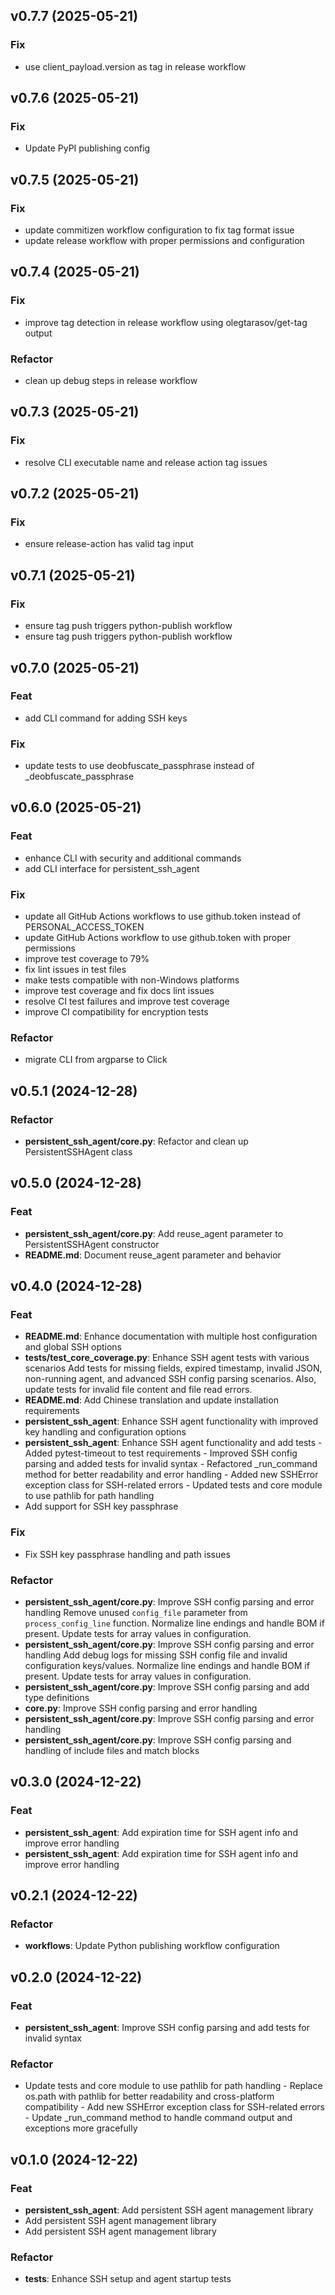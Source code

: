 ## v0.7.7 (2025-05-21)

### Fix

- use client_payload.version as tag in release workflow

## v0.7.6 (2025-05-21)

### Fix

- Update PyPI publishing config

## v0.7.5 (2025-05-21)

### Fix

- update commitizen workflow configuration to fix tag format issue
- update release workflow with proper permissions and configuration

## v0.7.4 (2025-05-21)

### Fix

- improve tag detection in release workflow using olegtarasov/get-tag output

### Refactor

- clean up debug steps in release workflow

## v0.7.3 (2025-05-21)

### Fix

- resolve CLI executable name and release action tag issues

## v0.7.2 (2025-05-21)

### Fix

- ensure release-action has valid tag input

## v0.7.1 (2025-05-21)

### Fix

- ensure tag push triggers python-publish workflow
- ensure tag push triggers python-publish workflow

## v0.7.0 (2025-05-21)

### Feat

- add CLI command for adding SSH keys

### Fix

- update tests to use deobfuscate_passphrase instead of _deobfuscate_passphrase

## v0.6.0 (2025-05-21)

### Feat

- enhance CLI with security and additional commands
- add CLI interface for persistent_ssh_agent

### Fix

- update all GitHub Actions workflows to use github.token instead of PERSONAL_ACCESS_TOKEN
- update GitHub Actions workflow to use github.token with proper permissions
- improve test coverage to 79%
- fix lint issues in test files
- make tests compatible with non-Windows platforms
- improve test coverage and fix docs lint issues
- resolve CI test failures and improve test coverage
- improve CI compatibility for encryption tests

### Refactor

- migrate CLI from argparse to Click

## v0.5.1 (2024-12-28)

### Refactor

- **persistent_ssh_agent/core.py**: Refactor and clean up PersistentSSHAgent class

## v0.5.0 (2024-12-28)

### Feat

- **persistent_ssh_agent/core.py**: Add reuse_agent parameter to PersistentSSHAgent constructor
- **README.md**: Document reuse_agent parameter and behavior

## v0.4.0 (2024-12-28)

### Feat

- **README.md**: Enhance documentation with multiple host configuration and global SSH options
- **tests/test_core_coverage.py**: Enhance SSH agent tests with various scenarios Add tests for missing fields, expired timestamp, invalid JSON, non-running agent, and advanced SSH config parsing scenarios. Also, update tests for invalid file content and file read errors.
- **README.md**: Add Chinese translation and update installation requirements
- **persistent_ssh_agent**: Enhance SSH agent functionality with improved key handling and configuration options
- **persistent_ssh_agent**: Enhance SSH agent functionality and add tests - Added pytest-timeout to test requirements - Improved SSH config parsing and added tests for invalid syntax - Refactored _run_command method for better readability and error handling - Added new SSHError exception class for SSH-related errors - Updated tests and core module to use pathlib for path handling
- Add support for SSH key passphrase

### Fix

- Fix SSH key passphrase handling and path issues

### Refactor

- **persistent_ssh_agent/core.py**: Improve SSH config parsing and error handling Remove unused `config_file` parameter from `process_config_line` function. Normalize line endings and handle BOM if present. Update tests for array values in configuration.
- **persistent_ssh_agent/core.py**: Improve SSH config parsing and error handling Add debug logs for missing SSH config file and invalid configuration keys/values. Normalize line endings and handle BOM if present. Update tests for array values in configuration.
- **persistent_ssh_agent/core.py**: Improve SSH config parsing and add type definitions
- **core.py**: Improve SSH config parsing and error handling
- **persistent_ssh_agent/core.py**: Improve SSH config parsing and error handling
- **persistent_ssh_agent/core.py**: Improve SSH config parsing and handling of include files and match blocks

## v0.3.0 (2024-12-22)

### Feat

- **persistent_ssh_agent**: Add expiration time for SSH agent info and improve error handling
- **persistent_ssh_agent**: Add expiration time for SSH agent info and improve error handling

## v0.2.1 (2024-12-22)

### Refactor

- **workflows**: Update Python publishing workflow configuration

## v0.2.0 (2024-12-22)

### Feat

- **persistent_ssh_agent**: Improve SSH config parsing and add tests for invalid syntax

### Refactor

- Update tests and core module to use pathlib for path handling - Replace os.path with pathlib for better readability and cross-platform compatibility - Add new SSHError exception class for SSH-related errors - Update _run_command method to handle command output and exceptions more gracefully

## v0.1.0 (2024-12-22)

### Feat

- **persistent_ssh_agent**: Add persistent SSH agent management library
- Add persistent SSH agent management library
- Add persistent SSH agent management library

### Refactor

- **tests**: Enhance SSH setup and agent startup tests
